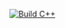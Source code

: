 [![Build C++](https://github.com/lukehaz/hello_world/actions/workflows/main.yml/badge.svg)](https://github.com/lukehaz/hello_world/actions/workflows/main.yml)
